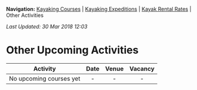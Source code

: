 **Navigation:** [Kayaking Courses](index) &#124; [Kayaking Expeditions](expedition) &#124; [Kayak Rental Rates](rental) &#124; Other Activities

_Last Updated: 30 Mar 2018 12:03_
# Other Upcoming Activities

Activity | Date | Venue | Vacancy
:---:|:---:|:---:|:---:
No upcoming courses yet|-|-|-

